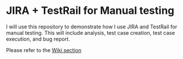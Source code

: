 # JIRA + TestRail for Manual testing
I will use this repository to demonstrate how I use JIRA  and TestRail for manual testing.
This will include analysis, test case creation, test case execution, and bug report.

Please refer to the [Wiki section](https://github.com/bahmd/Testing-documentation-JIRA/wiki)
